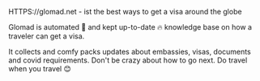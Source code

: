HTTPS://glomad.net - ist the best ways to get a visa around the globe

Glomad is automated 🤖 and kept up-to-date 🔥 knowledge base on how a traveler can get a visa.

It collects and comfy packs updates about embassies, visas, documents and covid requirements. Don't be crazy about how to go next.
Do travel when you travel 😊
